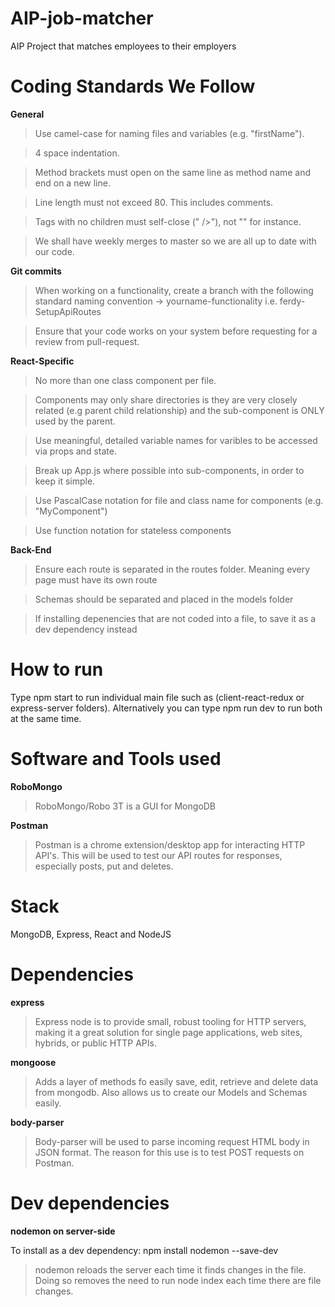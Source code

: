 # AIP-job-matcher
AIP Project that matches employees to their employers

# Coding Standards We Follow

**General**
> Use camel-case for naming files and variables (e.g. "firstName").

> 4 space indentation.

> Method brackets must open on the same line as method name and end on a new line.

> Line length must not exceed 80. This includes comments.

> Tags with no children must self-close (" />"), not "</div>" for instance.

> We shall have weekly merges to master so we are all up to date with our code.

**Git commits**
> When working on a functionality, create a branch with the following standard naming convention -> yourname-functionality i.e. ferdy-SetupApiRoutes

> Ensure that your code works on your system before requesting for a review from pull-request.

**React-Specific**
> No more than one class component per file.

> Components may only share directories is they are very closely related (e.g parent child relationship) and the sub-component is ONLY used by the parent.

> Use meaningful, detailed variable names for varibles to be accessed via props and state.

> Break up App.js where possible into sub-components, in order to keep it simple.

> Use PascalCase notation for file and class name for components (e.g. "MyComponent")

> Use function notation for stateless components

**Back-End**
> Ensure each route is separated in the routes folder. Meaning every page must have its own route

> Schemas should be separated and placed in the models folder

> If installing depenencies that are not coded into a file, to save it as a dev dependency instead

>

# How to run
Type npm start to run individual main file such as (client-react-redux or express-server folders).
Alternatively you can type npm run dev to run both at the same time.

# Software and Tools used
**RoboMongo**
> RoboMongo/Robo 3T is a GUI for MongoDB

**Postman**
> Postman is a chrome extension/desktop app for interacting HTTP API's. This will be used to test our API routes for responses, especially posts, put and deletes.

# Stack
MongoDB, Express, React and NodeJS

# Dependencies
**express**
> Express node is to provide small, robust tooling for HTTP servers, making it a great solution for single page applications, web sites, hybrids, or public HTTP APIs.

**mongoose**
> Adds a layer of methods fo easily save, edit, retrieve and delete data from mongodb. Also allows us to create our Models and Schemas easily.

**body-parser**
> Body-parser will be used to parse incoming request HTML body in JSON format. The reason for this use is to test POST requests on Postman.

# Dev dependencies
**nodemon on server-side**

To install as a dev dependency:
npm install nodemon --save-dev
> nodemon reloads the server each time it finds changes in the file. Doing so removes the need to run node index each time there are file changes.

